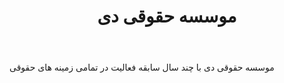 ﻿---
layout: post
title: موسسه حقوقی دی
name_en: lawyerir
company_slug: lawyerir
logo: 
cover: 
company_count:
founded:
location: ""
total_review: 
total_interview: 
salary_avg: 
salary_min: 
salary_max: 
rate: 
view_count: 
industry: وکالت و حقوقی
city: تهران, تهران
size_en: S
size: 2-10 نفر
site: http://lawyerir.ir/
---

موسسه حقوقی دی با چند سال سابقه فعالیت در تمامی زمینه های حقوقی



